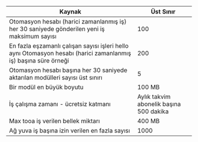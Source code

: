 | Kaynak | Üst Sınır |
| --- | --- |
| Otomasyon hesabı (harici zamanlanmış iş) her 30 saniyede gönderilen yeni iş maksimum sayısı |100 |
| En fazla eşzamanlı çalışan sayısı işleri hello aynı Otomasyon hesabı (harici zamanlanmış iş) başına süre örneği |200 |
| Otomasyon hesabı başına her 30 saniyede aktarılan modülleri sayısı üst sınırı |5 |
| Bir modül en büyük boyutu |100 MB |
| İş çalışma zamanı - ücretsiz katmanı |Aylık takvim abonelik başına 500 dakika |
| Max tooa iş verilen bellek miktarı |400 MB |
| Ağ yuva iş başına izin verilen en fazla sayısı |1000 |

